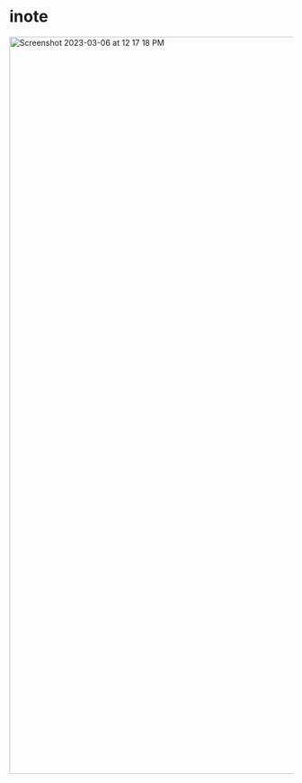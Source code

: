 # inote

<img width="1309" alt="Screenshot 2023-03-06 at 12 17 18 PM" src="https://user-images.githubusercontent.com/105816411/223208798-bb17f956-86ef-47b9-b98f-51a8755afa2b.png">


